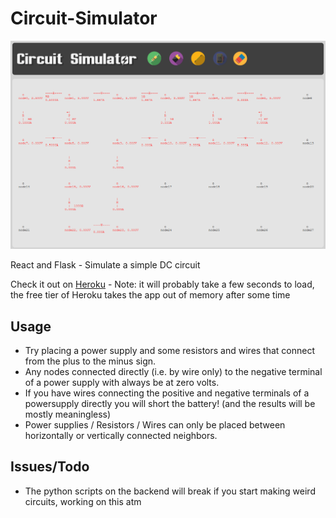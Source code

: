 # Circuit-Simulator

![image of the circuit simulator web application - a circuit grid on the bottoms and icons on top to customize it](/react_client/src/icons/readmeimage.png?raw=true "Web App Picture")

React and Flask - Simulate a simple DC circuit

Check it out on [Heroku](https://circuit-simulator.herokuapp.com/) - Note: it will probably take a few seconds to load, the free tier of Heroku takes the app out of memory after some time

## Usage
* Try placing a power supply and some resistors and wires that connect from the plus to the minus sign.
* Any nodes connected directly (i.e. by wire only) to the negative terminal of a power supply with always be at zero volts.
* If you have wires connecting the positive and negative terminals of a powersupply directly you will short the battery! (and the results will be mostly meaningless)
* Power supplies / Resistors / Wires can only be placed between horizontally or vertically connected neighbors.

## Issues/Todo
* The python scripts on the backend will break if you start making weird circuits, working on this atm 
